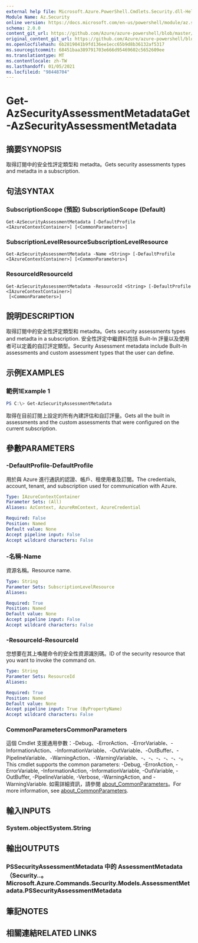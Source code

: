 ```yaml
---
external help file: Microsoft.Azure.PowerShell.Cmdlets.Security.dll-Help.xml
Module Name: Az.Security
online version: https://docs.microsoft.com/en-us/powershell/module/az.security/Get-AzSecurityAssessmentMetadata
schema: 2.0.0
content_git_url: https://github.com/Azure/azure-powershell/blob/master/src/Security/Security/help/Get-AzSecurityAssessmentMetadata.md
original_content_git_url: https://github.com/Azure/azure-powershell/blob/master/src/Security/Security/help/Get-AzSecurityAssessmentMetadata.md
ms.openlocfilehash: 6b2819041b9fd136ee1ecc65b9d8b36132af5317
ms.sourcegitcommit: 68451baa389791703e666d95469602c5652609ee
ms.translationtype: MT
ms.contentlocale: zh-TW
ms.lasthandoff: 01/05/2021
ms.locfileid: "98448704"
---
```

# <span data-ttu-id="1a860-101">Get-AzSecurityAssessmentMetadata</span><span class="sxs-lookup"><span data-stu-id="1a860-101">Get-AzSecurityAssessmentMetadata</span></span>

## <span data-ttu-id="1a860-102">摘要</span><span class="sxs-lookup"><span data-stu-id="1a860-102">SYNOPSIS</span></span>
<span data-ttu-id="1a860-103">取得訂閱中的安全性評定類型和 metadta。</span><span class="sxs-lookup"><span data-stu-id="1a860-103">Gets security assessments types and metadta in a subscription.</span></span>

## <span data-ttu-id="1a860-104">句法</span><span class="sxs-lookup"><span data-stu-id="1a860-104">SYNTAX</span></span>

### <span data-ttu-id="1a860-105">SubscriptionScope (預設) </span><span class="sxs-lookup"><span data-stu-id="1a860-105">SubscriptionScope (Default)</span></span>
```
Get-AzSecurityAssessmentMetadata [-DefaultProfile <IAzureContextContainer>] [<CommonParameters>]
```

### <span data-ttu-id="1a860-106">SubscriptionLevelResource</span><span class="sxs-lookup"><span data-stu-id="1a860-106">SubscriptionLevelResource</span></span>
```
Get-AzSecurityAssessmentMetadata -Name <String> [-DefaultProfile <IAzureContextContainer>] [<CommonParameters>]
```

### <span data-ttu-id="1a860-107">ResourceId</span><span class="sxs-lookup"><span data-stu-id="1a860-107">ResourceId</span></span>
```
Get-AzSecurityAssessmentMetadata -ResourceId <String> [-DefaultProfile <IAzureContextContainer>]
 [<CommonParameters>]
```

## <span data-ttu-id="1a860-108">說明</span><span class="sxs-lookup"><span data-stu-id="1a860-108">DESCRIPTION</span></span>
<span data-ttu-id="1a860-109">取得訂閱中的安全性評定類型和 metadta。</span><span class="sxs-lookup"><span data-stu-id="1a860-109">Gets security assessments types and metadta in a subscription.</span></span> <span data-ttu-id="1a860-110">安全性評定中繼資料包括 Built-In 評量以及使用者可以定義的自訂評定類型。</span><span class="sxs-lookup"><span data-stu-id="1a860-110">Security Assessment metadata include Built-In assessments and custom assessment types that the user can define.</span></span>

## <span data-ttu-id="1a860-111">示例</span><span class="sxs-lookup"><span data-stu-id="1a860-111">EXAMPLES</span></span>

### <span data-ttu-id="1a860-112">範例1</span><span class="sxs-lookup"><span data-stu-id="1a860-112">Example 1</span></span>
```powershell
PS C:\> Get-AzSecurityAssessmentMetadata
```

<span data-ttu-id="1a860-113">取得在目前訂閱上設定的所有內建評估和自訂評量。</span><span class="sxs-lookup"><span data-stu-id="1a860-113">Gets all the built in assessments and the custom assessments that were configured on the current subscription.</span></span>

## <span data-ttu-id="1a860-114">參數</span><span class="sxs-lookup"><span data-stu-id="1a860-114">PARAMETERS</span></span>

### <span data-ttu-id="1a860-115">-DefaultProfile</span><span class="sxs-lookup"><span data-stu-id="1a860-115">-DefaultProfile</span></span>
<span data-ttu-id="1a860-116">用於與 Azure 進行通訊的認證、帳戶、租使用者及訂閱。</span><span class="sxs-lookup"><span data-stu-id="1a860-116">The credentials, account, tenant, and subscription used for communication with Azure.</span></span>

```yaml
Type: IAzureContextContainer
Parameter Sets: (All)
Aliases: AzContext, AzureRmContext, AzureCredential

Required: False
Position: Named
Default value: None
Accept pipeline input: False
Accept wildcard characters: False
```

### <span data-ttu-id="1a860-117">-名稱</span><span class="sxs-lookup"><span data-stu-id="1a860-117">-Name</span></span>
<span data-ttu-id="1a860-118">資源名稱。</span><span class="sxs-lookup"><span data-stu-id="1a860-118">Resource name.</span></span>

```yaml
Type: String
Parameter Sets: SubscriptionLevelResource
Aliases:

Required: True
Position: Named
Default value: None
Accept pipeline input: False
Accept wildcard characters: False
```

### <span data-ttu-id="1a860-119">-ResourceId</span><span class="sxs-lookup"><span data-stu-id="1a860-119">-ResourceId</span></span>
<span data-ttu-id="1a860-120">您想要在其上喚醒命令的安全性資源識別碼。</span><span class="sxs-lookup"><span data-stu-id="1a860-120">ID of the security resource that you want to invoke the command on.</span></span>

```yaml
Type: String
Parameter Sets: ResourceId
Aliases:

Required: True
Position: Named
Default value: None
Accept pipeline input: True (ByPropertyName)
Accept wildcard characters: False
```

### <span data-ttu-id="1a860-121">CommonParameters</span><span class="sxs-lookup"><span data-stu-id="1a860-121">CommonParameters</span></span>
<span data-ttu-id="1a860-122">這個 Cmdlet 支援通用參數：-Debug、-ErrorAction、-ErrorVariable、-InformationAction、-InformationVariable、-OutVariable、-OutBuffer、-PipelineVariable、-WarningAction、-WarningVariable、-、-、-、-、-、-。</span><span class="sxs-lookup"><span data-stu-id="1a860-122">This cmdlet supports the common parameters: -Debug, -ErrorAction, -ErrorVariable, -InformationAction, -InformationVariable, -OutVariable, -OutBuffer, -PipelineVariable, -Verbose, -WarningAction, and -WarningVariable.</span></span> <span data-ttu-id="1a860-123">如需詳細資訊，請參閱 [about_CommonParameters](http://go.microsoft.com/fwlink/?LinkID=113216)。</span><span class="sxs-lookup"><span data-stu-id="1a860-123">For more information, see [about_CommonParameters](http://go.microsoft.com/fwlink/?LinkID=113216).</span></span>

## <span data-ttu-id="1a860-124">輸入</span><span class="sxs-lookup"><span data-stu-id="1a860-124">INPUTS</span></span>

### <span data-ttu-id="1a860-125">System.object</span><span class="sxs-lookup"><span data-stu-id="1a860-125">System.String</span></span>

## <span data-ttu-id="1a860-126">輸出</span><span class="sxs-lookup"><span data-stu-id="1a860-126">OUTPUTS</span></span>

### <span data-ttu-id="1a860-127">PSSecurityAssessmentMetadata 中的 AssessmentMetadata （Security..。</span><span class="sxs-lookup"><span data-stu-id="1a860-127">Microsoft.Azure.Commands.Security.Models.AssessmentMetadata.PSSecurityAssessmentMetadata</span></span>

## <span data-ttu-id="1a860-128">筆記</span><span class="sxs-lookup"><span data-stu-id="1a860-128">NOTES</span></span>

## <span data-ttu-id="1a860-129">相關連結</span><span class="sxs-lookup"><span data-stu-id="1a860-129">RELATED LINKS</span></span>
